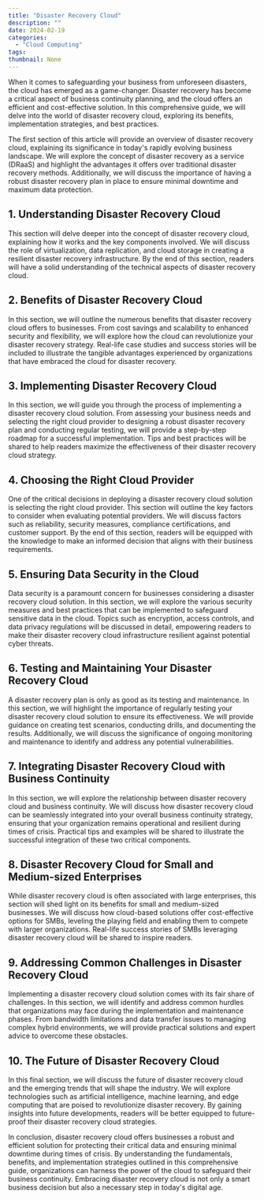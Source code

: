 ```yaml
---
title: "Disaster Recovery Cloud"
description: ""
date: 2024-02-19
categories:
  - "Cloud Computing"
tags:
thumbnail: None
---
```


<p>When it comes to safeguarding your business from unforeseen disasters, the cloud has emerged as a game-changer. Disaster recovery has become a critical aspect of business continuity planning, and the cloud offers an efficient and cost-effective solution. In this comprehensive guide, we will delve into the world of disaster recovery cloud, exploring its benefits, implementation strategies, and best practices.</p>

<p>The first section of this article will provide an overview of disaster recovery cloud, explaining its significance in today's rapidly evolving business landscape. We will explore the concept of disaster recovery as a service (DRaaS) and highlight the advantages it offers over traditional disaster recovery methods. Additionally, we will discuss the importance of having a robust disaster recovery plan in place to ensure minimal downtime and maximum data protection.</p>

<h2>1. Understanding Disaster Recovery Cloud</h2>
<p>This section will delve deeper into the concept of disaster recovery cloud, explaining how it works and the key components involved. We will discuss the role of virtualization, data replication, and cloud storage in creating a resilient disaster recovery infrastructure. By the end of this section, readers will have a solid understanding of the technical aspects of disaster recovery cloud.</p>

<h2>2. Benefits of Disaster Recovery Cloud</h2>
<p>In this section, we will outline the numerous benefits that disaster recovery cloud offers to businesses. From cost savings and scalability to enhanced security and flexibility, we will explore how the cloud can revolutionize your disaster recovery strategy. Real-life case studies and success stories will be included to illustrate the tangible advantages experienced by organizations that have embraced the cloud for disaster recovery.</p>

<h2>3. Implementing Disaster Recovery Cloud</h2>
<p>In this section, we will guide you through the process of implementing a disaster recovery cloud solution. From assessing your business needs and selecting the right cloud provider to designing a robust disaster recovery plan and conducting regular testing, we will provide a step-by-step roadmap for a successful implementation. Tips and best practices will be shared to help readers maximize the effectiveness of their disaster recovery cloud strategy.</p>

<h2>4. Choosing the Right Cloud Provider</h2>
<p>One of the critical decisions in deploying a disaster recovery cloud solution is selecting the right cloud provider. This section will outline the key factors to consider when evaluating potential providers. We will discuss factors such as reliability, security measures, compliance certifications, and customer support. By the end of this section, readers will be equipped with the knowledge to make an informed decision that aligns with their business requirements.</p>

<h2>5. Ensuring Data Security in the Cloud</h2>
<p>Data security is a paramount concern for businesses considering a disaster recovery cloud solution. In this section, we will explore the various security measures and best practices that can be implemented to safeguard sensitive data in the cloud. Topics such as encryption, access controls, and data privacy regulations will be discussed in detail, empowering readers to make their disaster recovery cloud infrastructure resilient against potential cyber threats.</p>

<h2>6. Testing and Maintaining Your Disaster Recovery Cloud</h2>
<p>A disaster recovery plan is only as good as its testing and maintenance. In this section, we will highlight the importance of regularly testing your disaster recovery cloud solution to ensure its effectiveness. We will provide guidance on creating test scenarios, conducting drills, and documenting the results. Additionally, we will discuss the significance of ongoing monitoring and maintenance to identify and address any potential vulnerabilities.</p>

<h2>7. Integrating Disaster Recovery Cloud with Business Continuity</h2>
<p>In this section, we will explore the relationship between disaster recovery cloud and business continuity. We will discuss how disaster recovery cloud can be seamlessly integrated into your overall business continuity strategy, ensuring that your organization remains operational and resilient during times of crisis. Practical tips and examples will be shared to illustrate the successful integration of these two critical components.</p>

<h2>8. Disaster Recovery Cloud for Small and Medium-sized Enterprises</h2>
<p>While disaster recovery cloud is often associated with large enterprises, this section will shed light on its benefits for small and medium-sized businesses. We will discuss how cloud-based solutions offer cost-effective options for SMBs, leveling the playing field and enabling them to compete with larger organizations. Real-life success stories of SMBs leveraging disaster recovery cloud will be shared to inspire readers.</p>

<h2>9. Addressing Common Challenges in Disaster Recovery Cloud</h2>
<p>Implementing a disaster recovery cloud solution comes with its fair share of challenges. In this section, we will identify and address common hurdles that organizations may face during the implementation and maintenance phases. From bandwidth limitations and data transfer issues to managing complex hybrid environments, we will provide practical solutions and expert advice to overcome these obstacles.</p>

<h2>10. The Future of Disaster Recovery Cloud</h2>
<p>In this final section, we will discuss the future of disaster recovery cloud and the emerging trends that will shape the industry. We will explore technologies such as artificial intelligence, machine learning, and edge computing that are poised to revolutionize disaster recovery. By gaining insights into future developments, readers will be better equipped to future-proof their disaster recovery cloud strategies.</p>

<p>In conclusion, disaster recovery cloud offers businesses a robust and efficient solution for protecting their critical data and ensuring minimal downtime during times of crisis. By understanding the fundamentals, benefits, and implementation strategies outlined in this comprehensive guide, organizations can harness the power of the cloud to safeguard their business continuity. Embracing disaster recovery cloud is not only a smart business decision but also a necessary step in today's digital age.</p>